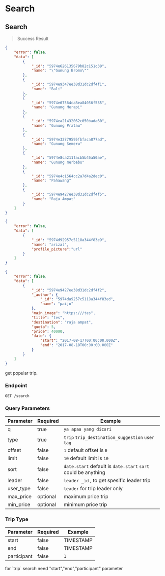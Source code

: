 # Search

## Search
> Success Result

```json
{
    "error": false,
    "data": [
        {
            "_id": "5974e626135679b82c151c38",
            "name": "\"Gunung Bromo\""
        },
        {
            "_id": "5974e9347ee38d31dc2df4f1",
            "name": "Bali"
        },
        {
            "_id": "5974e67564ca8ea84056f535",
            "name": "Gunung Merapi"
        },
        {
            "_id": "5974ea21432062c050bada60",
            "name": "Gunung Pratau"
        },
        {
            "_id": "5974e32779595fbfaca877ad",
            "name": "Gunung Semeru"
        },
        {
            "_id": "5974e8ca211facb5b46a50ae",
            "name": "Gunung merbabu"
        },
        {
            "_id": "5974e4c1564cc2a7d4a2dec0",
            "name": "Pahawang"
        },
        {
            "_id": "5974e9427ee38d31dc2df4f5",
            "name": "Raja Ampat"
        }
    ]
}

{
    "error": false,
    "data": [
        {
            "_id": "5974d92957c5118a344f83e9",
            "name": "arizal",
            "profile_picture":"url"
        }
    ]
}

{
    "error": false,
    "data": [
        {
            "_id": "5974e9427ee38d31dc2df4f2",
            "_author": {
                "_id": "5974da9257c5118a344f83ed",
                "name": "paijo"
            },
            "main_image": "https:///tes",
            "title": "tes",
            "destination": "raja ampat",
            "quota": 5,
            "price": 40000,
            "date": {
                "start": "2017-08-17T00:00:00.000Z",
                "end": "2017-08-18T00:00:00.000Z"
            }
        }
    ]
}
```





get popular trip.

### Endpoint

`GET /search`

### Query Parameters
Parameter | Required | Example
--------- | ------- | -----------
q         | true    | `ya apaa yang dicari`
type      | true    | `trip` `trip_destination_suggestion` `user` `tag`
offset    | false   | `1` default offset is `0`
limit     | false   | `10` default limit is `10`
sort      | false   | `date.start` default is `date.start` `sort` could be anything
leader    |false | `leader _id` , to get spesific leader trip
user_type | false | `leader` for trip leader only
max_price | optional | maximum price trip
min_price | optional | minimum price trip

### Trip Type
Parameter | Required | Example
--------- | ------- | -----------
start         | false    | TIMESTAMP
end      | false    | TIMESTAMP
participant    | false   | `1`

<aside class="notice">
for `trip` search need "start","end","participant" parameter
</aside>
